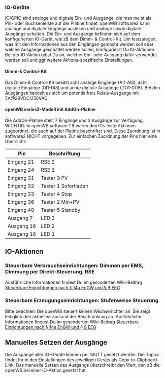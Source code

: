 ### IO-Geräte

IO/GPIO sind analoge und digitale Ein- und Ausgänge, die man meist als Pin- oder Buchsenleiste auf der Platine findet. openWB software2 kann analoge und digitale Eingänge auslesen und analoge sowie digitale Ausgänge schalten. Die Ein- und Ausgänge befinden sich auf dem konfigurierten IO-Gerät, wie zB dem Dimm- & Control-Kit. Um festzulegen, was mit den Informationen aus den Eingängen gemacht werden soll oder welche Ausgänge geschaltet werden sollen, konfigurierst Du IO-Aktionen. Bei der IO-Aktion gibst Du an, welcher Ein- oder Ausgang dafür verwendet werden soll und ggf weitere Aktions-spezifische Einstellungen.

#### Dimm-& Control-Kit

Das Dimm-& Control-Kit besitzt acht analoge Eingänge (AI1-AI8), acht digitale Eingänge (DI1-DI8) und achte digitale Ausgänge (DO1-DO8). Bei den Ausgängen handelt es sich um potentialfreie Relais-Ausgänge mit 5A@28VDC/250VAC.

#### openWB series2-Modell mit AddOn-Platine

Die AddOn-Platine stellt 7 Eingänge und 3 Ausgänge zur Verfügung. WICHTIG: In openWB software 1.9 waren den IOs feste Aktionen zugeordnet, die auch auf der Platine beschriftet sind. Diese Zuordnung ist in software2 NICHT vorgegeben. Zur einfachen Zuordnung der Pins hier eine Übersicht:

| Pin | Beschriftung |
|---------|---------|
| Eingang 21 | RSE 2 |
| Eingang 24 | RSE 1 |
| Eingang 31 | Taster 3 PV |
| Eingang 32 | Taster 1 Sofortladen |
| Eingang 33 | Taster 4 Stop |
| Eingang 36 | Taster 2 Min+PV |
| Eingang 40 | Taster 5 Standby |
| Ausgang 7  | LED 3 |
| Ausgang 16 | LED 2 |
| Ausgang 18 | LED 1 |

## IO-Aktionen

### Steuerbare Verbrauchseinrichtungen: Dimmen per EMS, Dimmung per Direkt-Steuerung, RSE

Ausführliche Informationen findest Du im gesonderten Wiki-Beitrag [Steuerbare Einrichtungen nach § 14a EnGW und § 9 EEG](https://github.com/openWB/core/wiki/Steuerbare-Verbrauchseinrichtungen-nach-§14a)

### Steuerbare Erzeugungseinrichtungen: Stufenweise Steuerung
Bitte beachten: Die openWB steuert keinen Wechselrichter an. Sie zeigt lediglich den aktuellen Zustand der Beschränkung an.
Ausführliche Informationen findest Du im gesonderten Wiki-Beitrag [Steuerbare Einrichtungen nach § 14a EnGW und § 9 EEG](https://github.com/openWB/core/wiki/Steuerbare-Verbrauchseinrichtungen-nach-§14a)

## Manuelles Setzen der Ausgänge
Die Ausgänge aller IO-Geräte können per MQTT gesetzt werden. Die Topics findet Ihr in den Einstellungen des jeweiligen Geräts als Copy-to-Clipboard-Link. Das manuelle Setzen des Ausgangs überschreibt den Wert, den zB die openWB bei einer IO-Aktion gesetzt hat.